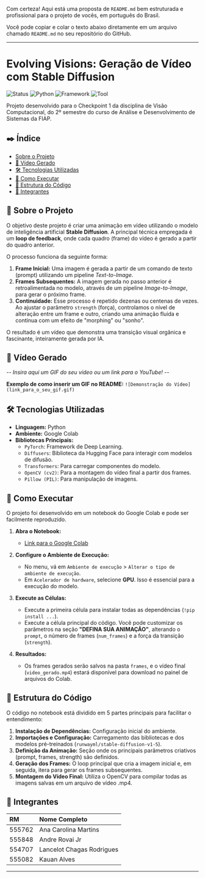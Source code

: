 Com certeza! Aqui está uma proposta de `README.md` bem estruturada e profissional para o projeto de vocês, em português do Brasil.

Você pode copiar e colar o texto abaixo diretamente em um arquivo chamado `README.md` no seu repositório do GitHub.

---

# Evolving Visions: Geração de Vídeo com Stable Diffusion

![Status](https://img.shields.io/badge/status-concluído-brightgreen)
![Python](https://img.shields.io/badge/Python-3.10%2B-blue?logo=python)
![Framework](https://img.shields.io/badge/Framework-PyTorch-orange?logo=pytorch)
![Tool](https://img.shields.io/badge/Tool-Hugging_Face-yellow.svg)

Projeto desenvolvido para o Checkpoint 1 da disciplina de Visão Computacional, do 2º semestre do curso de Análise e Desenvolvimento de Sistemas da FIAP.

## ✒️ Índice

- [Sobre o Projeto](#-sobre-o-projeto)
- [🎥 Vídeo Gerado](#-vídeo-gerado)
- [🛠️ Tecnologias Utilizadas](#️-tecnologias-utilizadas)
- [🚀 Como Executar](#-como-executar)
- [🧩 Estrutura do Código](#-estrutura-do-código)
- [👥 Integrantes](#-integrantes)

## 📖 Sobre o Projeto

O objetivo deste projeto é criar uma animação em vídeo utilizando o modelo de inteligência artificial **Stable Diffusion**. A principal técnica empregada é um **loop de feedback**, onde cada quadro (frame) do vídeo é gerado a partir do quadro anterior.

O processo funciona da seguinte forma:
1.  **Frame Inicial:** Uma imagem é gerada a partir de um comando de texto (prompt) utilizando um pipeline *Text-to-Image*.
2.  **Frames Subsequentes:** A imagem gerada no passo anterior é retroalimentada no modelo, através de um pipeline *Image-to-Image*, para gerar o próximo frame.
3.  **Continuidade:** Esse processo é repetido dezenas ou centenas de vezes. Ao ajustar o parâmetro `strength` (força), controlamos o nível de alteração entre um frame e outro, criando uma animação fluida e contínua com um efeito de "morphing" ou "sonho".

O resultado é um vídeo que demonstra uma transição visual orgânica e fascinante, inteiramente gerada por IA.

## 🎥 Vídeo Gerado

*-- Insira aqui um GIF do seu vídeo ou um link para o YouTube! --*

**Exemplo de como inserir um GIF no README:**
`![Demonstração do Vídeo](link_para_o_seu_gif.gif)`

## 🛠️ Tecnologias Utilizadas

- **Linguagem:** Python
- **Ambiente:** Google Colab
- **Bibliotecas Principais:**
  - `PyTorch`: Framework de Deep Learning.
  - `Diffusers`: Biblioteca da Hugging Face para interagir com modelos de difusão.
  - `Transformers`: Para carregar componentes do modelo.
  - `OpenCV (cv2)`: Para a montagem do vídeo final a partir dos frames.
  - `Pillow (PIL)`: Para manipulação de imagens.

## 🚀 Como Executar

O projeto foi desenvolvido em um notebook do Google Colab e pode ser facilmente reproduzido.

1.  **Abra o Notebook:**
    - [Link para o Google Colab]([https://colab.research.google.com/drive/SEU_LINK_AQUI](https://colab.research.google.com/drive/1MHIKbUlqu9NDIRcTOhKwqI3BsDPfVGRB?usp=sharing))  

2.  **Configure o Ambiente de Execução:**
    - No menu, vá em `Ambiente de execução` > `Alterar o tipo de ambiente de execução`.
    - Em `Acelerador de hardware`, selecione **GPU**. Isso é essencial para a execução do modelo.

3.  **Execute as Células:**
    - Execute a primeira célula para instalar todas as dependências (`!pip install ...`).
    - Execute a célula principal do código. Você pode customizar os parâmetros na seção **"DEFINA SUA ANIMAÇÃO"**, alterando o `prompt`, o número de frames (`num_frames`) e a força da transição (`strength`).

4.  **Resultados:**
    - Os frames gerados serão salvos na pasta `frames`, e o vídeo final (`video_gerado.mp4`) estará disponível para download no painel de arquivos do Colab.

## 🧩 Estrutura do Código

O código no notebook está dividido em 5 partes principais para facilitar o entendimento:

1.  **Instalação de Dependências:** Configuração inicial do ambiente.
2.  **Importações e Configuração:** Carregamento das bibliotecas e dos modelos pré-treinados (`runwayml/stable-diffusion-v1-5`).
3.  **Definição da Animação:** Seção onde os principais parâmetros criativos (prompt, frames, strength) são definidos.
4.  **Geração dos Frames:** O loop principal que cria a imagem inicial e, em seguida, itera para gerar os frames subsequentes.
5.  **Montagem do Vídeo Final:** Utiliza o OpenCV para compilar todas as imagens salvas em um arquivo de vídeo .mp4.

## 👥 Integrantes

| RM      | Nome Completo             |
| :------ | :------------------------ |
| 555762  | Ana Carolina Martins      |
| 555848  | Andre Rovai Jr            |
| 554707  | Lancelot Chagas Rodrigues |
| 555082  | Kauan Alves               |

---
